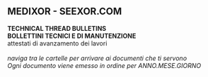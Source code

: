 ## MEDIXOR - SEEXOR.COM

**TECHNICAL THREAD BULLETINS**<br>
**BOLLETTINI TECNICI E DI MANUTENZIONE**<br>
attestati di avanzamento dei lavori<br>
<br>
_naviga tra le cartelle per arrivare ai documenti che ti servono<br>Ogni documento viene emesso in ordine per ANNO.MESE.GIORNO_
